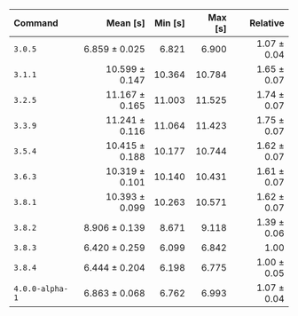 | Command | Mean [s] | Min [s] | Max [s] | Relative |
|:---|---:|---:|---:|---:|
| `3.0.5` | 6.859 ± 0.025 | 6.821 | 6.900 | 1.07 ± 0.04 |
| `3.1.1` | 10.599 ± 0.147 | 10.364 | 10.784 | 1.65 ± 0.07 |
| `3.2.5` | 11.167 ± 0.165 | 11.003 | 11.525 | 1.74 ± 0.07 |
| `3.3.9` | 11.241 ± 0.116 | 11.064 | 11.423 | 1.75 ± 0.07 |
| `3.5.4` | 10.415 ± 0.188 | 10.177 | 10.744 | 1.62 ± 0.07 |
| `3.6.3` | 10.319 ± 0.101 | 10.140 | 10.431 | 1.61 ± 0.07 |
| `3.8.1` | 10.393 ± 0.099 | 10.263 | 10.571 | 1.62 ± 0.07 |
| `3.8.2` | 8.906 ± 0.139 | 8.671 | 9.118 | 1.39 ± 0.06 |
| `3.8.3` | 6.420 ± 0.259 | 6.099 | 6.842 | 1.00 |
| `3.8.4` | 6.444 ± 0.204 | 6.198 | 6.775 | 1.00 ± 0.05 |
| `4.0.0-alpha-1` | 6.863 ± 0.068 | 6.762 | 6.993 | 1.07 ± 0.04 |
